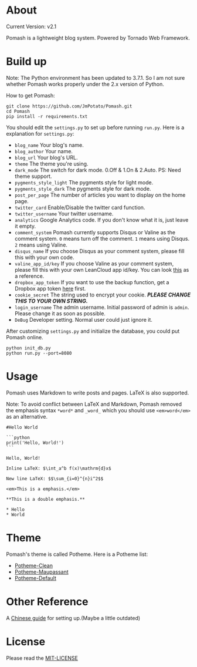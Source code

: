 About
====

Current Version: v2.1

Pomash is a lightweight blog system. Powered by Tornado Web Framework.

Build up
====

Note: The Python environment has been updated to 3.7.1. So I am not sure whether Pomash works properly under the 2.x version of Python.

How to get Pomash:

```shell
git clone https://github.com/JmPotato/Pomash.git
cd Pomash
pip install -r requirements.txt
```
You should edit the `settings.py` to set up before running `run.py`. Here is a explanation for `settings.py`:

* `blog_name` Your blog's name.
* `blog_author` Your name.
* `blog_url` Your blog's URL.
* `theme` The theme you're using.
* `dark_mode` The switch for dark mode. 0.Off & 1.On & 2.Auto. PS: Need theme support.
* `pygments_style_light` The pygments style for light mode.
* `pygments_style_dark` The pygments style for dark mode.
* `post_per_page` The number of articles you want to display on the home page.
* `twitter_card` Enable/Disable the twitter card function.
* `twitter_username` Your twitter username.
* `analytics` Google Analytics code. If you don't know what it is, just leave it empty.
* `comment_system` Pomash currently supports Disqus or Valine as the comment system. `0` means turn off the comment. `1` means using Disqus. `2` means using Valine.
* `disqus_name` If you choose Disqus as your comment system, please fill this with your own code.
* `valine_app_id/key` If you choose Valine as your comment system, please fill this with your own LeanCloud app id/key. You can look [this](https://valine.js.org/quickstart.html#%E8%8E%B7%E5%8F%96APP-ID-%E5%92%8C-APP-Key) as a reference.
* `dropbox_app_token` If you want to use the backup function, get a Dropbox app token [here](https://www.dropbox.com/developers/apps/create) first.
* `cookie_secret` The string used to encrypt your cookie. ***PLEASE CHANGE THIS TO YOUR OWN STRING.***
* `login_username` The admin username. Initial password of admin is `admin`. Please change it as soon as possible.
* `DeBug` Developer setting. Normal user could just ignore it.

After customizing `settings.py` and initialize the database, you could put Pomash online.

```shell
python init_db.py
python run.py --port=8080
```

Usage
====

Pomash uses Markdown to write posts and pages. LaTeX is also supported.

Note: To avoid conflict between LaTeX and Markdown, Pomash removed the emphasis syntax `*word*` and `_word_` which you should use `<em>word</em>` as an alternative.

    #Hello World

    ```python
    print('Hello, World!')
    ```
    
    Hello, World!

    Inline LaTeX: $\int_a^b f(x)\mathrm{d}x$

    New line LaTeX: $$\sum_{i=0}^{n}i^2$$
    
    <em>This is a emphasis.</em>
    
    **This is a double emphasis.**

    * Hello
    * World

Theme
====

Pomash's theme is called Potheme. Here is a Potheme list:

* [Potheme-Clean](https://github.com/JmPotato/Pomash/tree/master/Pomash/theme/clean)
* [Potheme-Maupassant](https://github.com/JmPotato/Potheme-Maupassant)
* [Potheme-Default](https://github.com/JmPotato/Potheme-Default)

Other Reference
====

A [Chinese guide](https://ipotato.me/article/16) for setting up.(Maybe a little outdated)

License
====

Please read the [MIT-LICENSE](./LICENSE)


